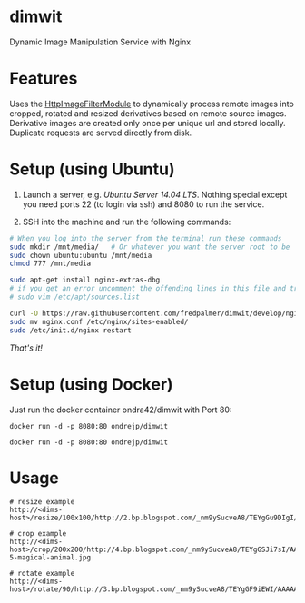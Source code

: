 dimwit
======

Dynamic Image Manipulation Service with Nginx


Features
=========
Uses the [HttpImageFilterModule](http://nginx.org/en/docs/http/ngx_http_image_filter_module.html) to dynamically process remote images into cropped, rotated and resized derivatives based on remote source images.
Derivative images are created only once per unique url and stored locally.  Duplicate requests are served directly from disk.


Setup (using Ubuntu)
=======
1.  Launch a server, e.g. *Ubuntu Server 14.04 LTS*.  Nothing special except you need ports 22 (to login via ssh) and 8080 to run the service.

2. SSH into the machine and run the following commands:

``` bash
# When you log into the server from the terminal run these commands
sudo mkdir /mnt/media/   # Or whatever you want the server root to be
sudo chown ubuntu:ubuntu /mnt/media
chmod 777 /mnt/media

sudo apt-get install nginx-extras-dbg
# if you get an error uncomment the offending lines in this file and try to reinstall nginx again
# sudo vim /etc/apt/sources.list

curl -O https://raw.githubusercontent.com/fredpalmer/dimwit/develop/nginx.conf
sudo mv nginx.conf /etc/nginx/sites-enabled/
sudo /etc/init.d/nginx restart
```
*That's it!*


Setup (using Docker)
=====

Just run the docker container ondra42/dimwit with Port 80:
```
docker run -d -p 8080:80 ondrejp/dimwit
```

```
docker run -d -p 8080:80 ondrejp/dimwit
```

Usage
=======
```
# resize example
http://<dims-host>/resize/100x100/http://2.bp.blogspot.com/_nm9ySucveA8/TEYgGu9DIgI/AAAAAAAAAO4/XI1q38FFlxw/s1600/unicorns2q.jpg

# crop example
http://<dims-host>/crop/200x200/http://4.bp.blogspot.com/_nm9ySucveA8/TEYgGSJi7sI/AAAAAAAAAOw/XK4VjrHPybw/s1600/unicorns-5-magical-animal.jpg

# rotate example
http://<dims-host>/rotate/90/http://3.bp.blogspot.com/_nm9ySucveA8/TEYgGF9iEWI/AAAAAAAAAOo/uC62nczWcEk/s1600/unicorn1.jpg

